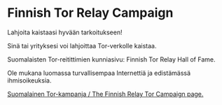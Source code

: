 Finnish Tor Relay Campaign
==========================

Lahjoita kaistaasi hyvään tarkoitukseen!

Sinä tai yrityksesi voi lahjoittaa Tor-verkolle kaistaa.

Suomalaisten Tor-reitittimien kunniasivu: Finnish Tor Relay Hall of Fame.

Ole mukana luomassa turvallisempaa Internettiä ja edistämässä ihmisoikeuksia.

[Suomalainen Tor-kampanja / The Finnish Relay Tor Campaign page.](http://htmlpreview.github.io/?https://github.com/juhanurmi/finnish-tor-campaign/blob/master/index.html)

